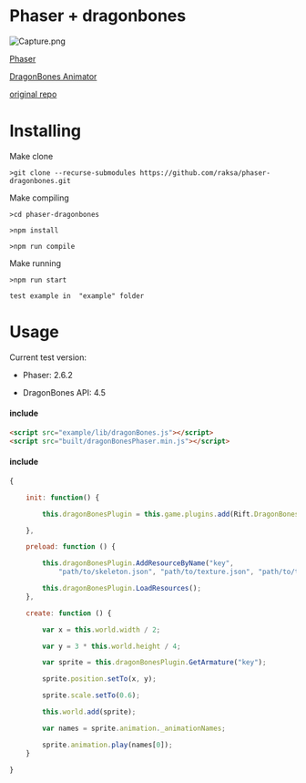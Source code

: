 Phaser + dragonbones
===

![Capture.png](https://raw.githubusercontent.com/raksa/phaser-dragonbones/master/screenshot/Capture.PNG)

[Phaser](http://phaser.io)

[DragonBones Animator](http://dragonbones.com)

[original repo](https://bitbucket.org/silashatfield/phaserbones)

Installing
===

Make clone
````
>git clone --recurse-submodules https://github.com/raksa/phaser-dragonbones.git

````

Make compiling
````
>cd phaser-dragonbones

>npm install

>npm run compile

````

Make running
````
>npm run start

test example in  "example" folder

````

Usage
===

Current test version:

* Phaser: 2.6.2

* DragonBones API: 4.5

#### include

```html
<script src="example/lib/dragonBones.js"></script>
<script src="built/dragonBonesPhaser.min.js"></script>
```

#### include

```javascript
{

    init: function() {

        this.dragonBonesPlugin = this.game.plugins.add(Rift.DragonBonesPlugin);

    },

    preload: function () {

        this.dragonBonesPlugin.AddResourceByName("key",
            "path/to/skeleton.json", "path/to/texture.json", "path/to/texture.png");

        this.dragonBonesPlugin.LoadResources();
    },

    create: function () {

        var x = this.world.width / 2;

        var y = 3 * this.world.height / 4;

        var sprite = this.dragonBonesPlugin.GetArmature("key");

        sprite.position.setTo(x, y);

        sprite.scale.setTo(0.6);

        this.world.add(sprite);

        var names = sprite.animation._animationNames;

        sprite.animation.play(names[0]);
    }

}
```